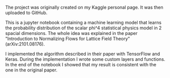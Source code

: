 The project was originally created on my Kaggle personal page. It was then uploaded to GitHub.

This is a jupyter notebook containing a machine learning model that learns the probability distribution of the 
scalar phi^4 statistical physics model in 2 spacial dimensions. The whole idea was explained in the paper 
"Introduction to Normalizing Flows for Lattice Field Theory" (arXiv:2101.08176). 

I implemented the algorithm described in their paper with TensorFlow and Keras. During the implementation I 
wrote some custom layers and functions. In the end of the notebook I showed that my result is consistent with 
the one in the original paper.

